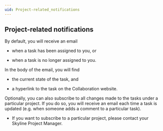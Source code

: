 ```yaml
---
uid: Project-related_notifications
---
```


## Project-related notifications

By default, you will receive an email

- when a task has been assigned to you, or

- when a task is no longer assigned to you.

In the body of the email, you will find

- the current state of the task, and

- a hyperlink to the task on the Collaboration website.

Optionally, you can also subscribe to all changes made to the tasks under a particular project. If you do so, you will receive an email each time a task is updated (e.g. when someone adds a comment to a particular task).

- If you want to subscribe to a particular project, please contact your Skyline Project Manager.
